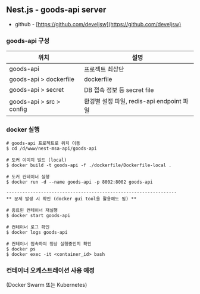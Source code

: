 
## Nest.js - goods-api server
- github - [https://github.com/develjsw](https://github.com/develjsw)

### goods-api 구성

| 위치                        | 설명                                 |
|---------------------------|---------------------------------------|
| goods-api                | 프로젝트 최상단                          |
| goods-api > dockerfile   | dockerfile                            |
| goods-api > secret       | DB 접속 정보 등 secret file             |
| goods-api > src > config | 환경별 설정 파일, redis-api endpoint 파일 |

### docker 실행
~~~
# goods-api 프로젝트로 위치 이동
$ cd /d/www/nest-msa-api/goods-api

# 도커 이미지 빌드 (local)
$ docker build -t goods-api -f ./dockerfile/Dockerfile-local .

# 도커 컨테이너 실행
$ docker run -d --name goods-api -p 8002:8002 goods-api

----------------------------------------------------------------
** 문제 발생 시 확인 (docker gui tool을 활용해도 됨) **

# 종료된 컨테이너 재실행
$ docker start goods-api

# 컨테이너 로그 확인 
$ docker logs goods-api

# 컨테이너 접속하여 정상 실행중인지 확인
$ docker ps
$ docker exec -it <container_id> bash
~~~

### 컨테이너 오케스트레이션 사용 예정
(Docker Swarm 또는 Kubernetes)